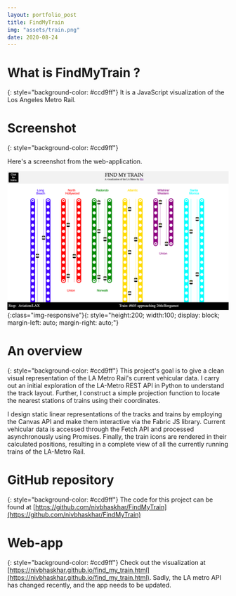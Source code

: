 ```yaml
---
layout: portfolio_post
title: FindMyTrain
img: "assets/train.png"
date: 2020-08-24
---
```


# What is FindMyTrain ?
{: style="background-color: #ccd9ff"}
It is a JavaScript visualization of the Los Angeles Metro Rail.

# Screenshot
{: style="background-color: #ccd9ff"}

Here's a screenshot from the web-application.

![Screenshot](/assets/train2.png){:class="img-responsive"}{: style="height:200; width:100; display: block; margin-left: auto; margin-right: auto;"} 

# An overview
{: style="background-color: #ccd9ff"}
This project's goal is to give a clean visual representation of the LA Metro Rail's current vehicular data. I carry out an initial exploration of the LA-Metro REST API in Python to understand the track layout. Further, I construct a simple projection function to locate the nearest stations of trains using their coordinates. 

I design static linear representations of the tracks and trains by employing the Canvas API and make them interactive via the Fabric JS library. Current vehicular data is accessed through the Fetch API and processed asynchronously using Promises. Finally, the train icons are rendered in their calculated positions, resulting in a complete view of all the currently running trains of the LA-Metro Rail. 



# GitHub repository
{: style="background-color: #ccd9ff"}
The code for this project can be found at [https://github.com/nivbhaskhar/FindMyTrain](https://github.com/nivbhaskhar/FindMyTrain)





# Web-app
{: style="background-color: #ccd9ff"}
Check out the visualization at [https://nivbhaskhar.github.io/find_my_train.html](https://nivbhaskhar.github.io/find_my_train.html). Sadly, the LA metro API has changed recently, and the app needs to be updated.


